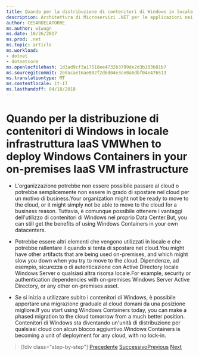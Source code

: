 ```yaml
---
title: Quando per la distribuzione di contenitori di Windows in locale infrastruttura IaaS VM
description: Architettura di Microservizi .NET per le applicazioni nei contenitori .NET | Quando per la distribuzione di contenitori di Windows in locale infrastruttura IaaS VM
author: CESARDELATORRE
ms.author: wiwagn
ms.date: 10/26/2017
ms.prod: .net
ms.topic: article
ms.workload:
- dotnet
- dotnetcore
ms.openlocfilehash: 1d3ad9cf3a17518ee4732b3799de2d3b103b81b7
ms.sourcegitcommit: 2e8acae16ae802f2d6d04e3ce0a6dbf04e476513
ms.translationtype: MT
ms.contentlocale: it-IT
ms.lasthandoff: 04/18/2018
---
```

# <a name="when-to-deploy-windows-containers-in-your-on-premises-iaas-vm-infrastructure"></a><span data-ttu-id="68f2c-103">Quando per la distribuzione di contenitori di Windows in locale infrastruttura IaaS VM</span><span class="sxs-lookup"><span data-stu-id="68f2c-103">When to deploy Windows Containers in your on-premises IaaS VM infrastructure</span></span>

-   <span data-ttu-id="68f2c-104">L'organizzazione potrebbe non essere possibile passare al cloud o potrebbe semplicemente non essere in grado di spostare nel cloud per un motivo di business.</span><span class="sxs-lookup"><span data-stu-id="68f2c-104">Your organization might not be ready to move to the cloud, or it might simply not be able to move to the cloud for a business reason.</span></span> <span data-ttu-id="68f2c-105">Tuttavia, è comunque possibile ottenere i vantaggi dell'utilizzo di contenitori di Windows nel proprio Data Center.</span><span class="sxs-lookup"><span data-stu-id="68f2c-105">But, you can still get the benefits of using Windows Containers in your own datacenters.</span></span>

-   <span data-ttu-id="68f2c-106">Potrebbe essere altri elementi che vengono utilizzati in locale e che potrebbe rallentare il quando si tenta di spostare nel cloud.</span><span class="sxs-lookup"><span data-stu-id="68f2c-106">You might have other artifacts that are being used on-premises, and which might slow you down when you try to move to the cloud.</span></span> <span data-ttu-id="68f2c-107">Dipendenze, ad esempio, sicurezza o di autenticazione con Active Directory locale Windows Server o qualsiasi altra risorsa locale.</span><span class="sxs-lookup"><span data-stu-id="68f2c-107">For example, security or authentication dependencies with on-premises Windows Server Active Directory, or any other on-premises asset.</span></span>

-   <span data-ttu-id="68f2c-108">Se si inizia a utilizzare subito i contenitori di Windows, è possibile apportare una migrazione graduale al cloud domani da una posizione migliore.</span><span class="sxs-lookup"><span data-stu-id="68f2c-108">If you start using Windows Containers today, you can make a phased migration to the cloud tomorrow from a much better position.</span></span> <span data-ttu-id="68f2c-109">Contenitori di Windows sta diventando un'unità di distribuzione per qualsiasi cloud con alcun blocco aggiuntivo.</span><span class="sxs-lookup"><span data-stu-id="68f2c-109">Windows Containers is becoming a unit of deployment for any cloud, with no lock-in.</span></span>

>[!div class="step-by-step"]
<span data-ttu-id="68f2c-110">[Precedente](when-not-to-deploy-to-windows-containers.md)
[Successivo](when-to-deploy-windows-containers-to-azure-vms-iaas-cloud.md)</span><span class="sxs-lookup"><span data-stu-id="68f2c-110">[Previous](when-not-to-deploy-to-windows-containers.md)
[Next](when-to-deploy-windows-containers-to-azure-vms-iaas-cloud.md)</span></span>
